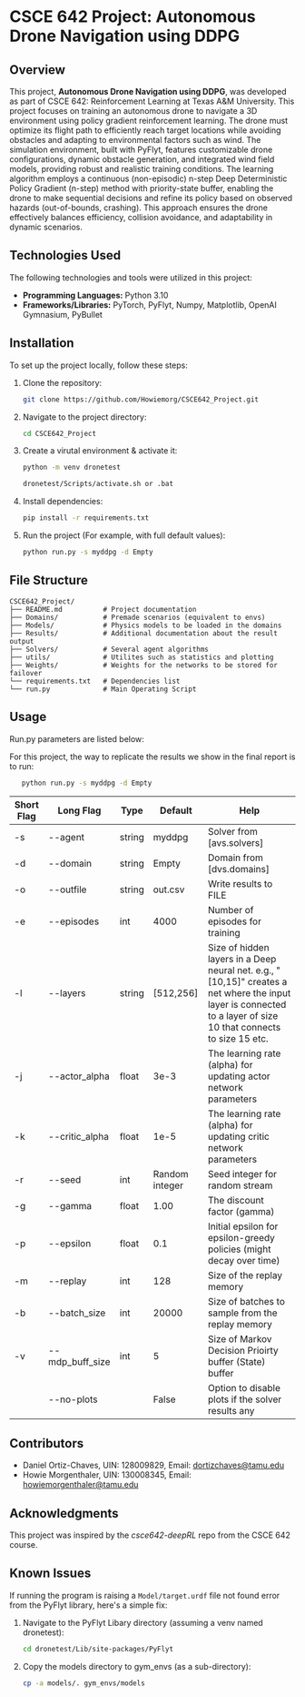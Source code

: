 # CSCE 642 Project: Autonomous Drone Navigation using DDPG

## Overview
This project, **Autonomous Drone Navigation using DDPG**, was developed as part of CSCE 642: Reinforcement Learning at Texas A&M University. This project focuses on training an autonomous drone to navigate a 3D environment using policy gradient reinforcement learning. The drone must optimize its flight path to efficiently reach target locations while avoiding obstacles and adapting to environmental factors such as wind. The simulation environment, built with PyFlyt, features customizable drone configurations, dynamic obstacle generation, and integrated wind field models, providing robust and realistic training conditions. The learning algorithm employs a continuous (non-episodic) n-step Deep Deterministic Policy Gradient (n-step) method with priority-state buffer, enabling the drone to make sequential decisions and refine its policy based on observed hazards (out-of-bounds, crashing). This approach ensures the drone effectively balances efficiency, collision avoidance, and adaptability in dynamic scenarios.

## Technologies Used
The following technologies and tools were utilized in this project:
- **Programming Languages:** Python 3.10
- **Frameworks/Libraries:**  PyTorch, PyFlyt, Numpy, Matplotlib, OpenAI Gymnasium, PyBullet

## Installation
To set up the project locally, follow these steps:

1. Clone the repository:
   ```bash
   git clone https://github.com/Howiemorg/CSCE642_Project.git
   ```
2. Navigate to the project directory:
   ```bash
   cd CSCE642_Project
   ```
3. Create a virutal environment & activate it:
   ```bash
   python -m venv dronetest
   ```
   ```bash
   dronetest/Scripts/activate.sh or .bat
   ```
4. Install dependencies:
   ```bash
   pip install -r requirements.txt
   ```
5. Run the project (For example, with full default values):
   ```bash
   python run.py -s myddpg -d Empty
   ```

## File Structure
```
CSCE642_Project/
├── README.md          # Project documentation
├── Domains/           # Premade scenarios (equivalent to envs)
├── Models/            # Physics models to be loaded in the domains
├── Results/           # Additional documentation about the result output
├── Solvers/           # Several agent algorithms
├── utils/             # Utilites such as statistics and plotting
├── Weights/           # Weights for the networks to be stored for failover
└── requirements.txt   # Dependencies list
└── run.py             # Main Operating Script
```

## Usage

Run.py parameters are listed below:

For this project, the way to replicate the results we show in the final report is to run:

```bash
   python run.py -s myddpg -d Empty
   ```

| Short Flag | Long Flag                  | Type   | Default          | Help                                                                                                                                                            |
|------------|----------------------------|--------|------------------|-----------------------------------------------------------------------------------------------------------------------------------------------------------------|
| -s         | --agent                   | string | myddpg           | Solver from [avs.solvers]                                                                                                                                       |
| -d         | --domain                  | string | Empty            | Domain from [dvs.domains]                                                                                                                                       |
| -o         | --outfile                 | string | out.csv          | Write results to FILE                                                                                                                                           |
| -e         | --episodes                | int    | 4000             | Number of episodes for training                                                                                                                                |
| -l         | --layers                  | string | [512,256]        | Size of hidden layers in a Deep neural net. e.g., "[10,15]" creates a net where the input layer is connected to a layer of size 10 that connects to size 15 etc. |
| -j         | --actor_alpha             | float  | 3e-3             | The learning rate (alpha) for updating actor network parameters                                                                                                |
| -k         | --critic_alpha            | float  | 1e-5             | The learning rate (alpha) for updating critic network parameters                                                                                               |
| -r         | --seed                    | int    | Random integer   | Seed integer for random stream                                                                                                                                 |
| -g         | --gamma                   | float  | 1.00             | The discount factor (gamma)                                                                                                                                    |
| -p         | --epsilon                 | float  | 0.1              | Initial epsilon for epsilon-greedy policies (might decay over time)                                                                                            |
| -m         | --replay                  | int    | 128              | Size of the replay memory                                                                                                                                      |
| -b         | --batch_size              | int    | 20000            | Size of batches to sample from the replay memory                                                                                                               |
| -v         | --mdp_buff_size           | int    | 5                | Size of Markov Decision Prioirty buffer (State) buffer                                                                                                                                             |
|            | --no-plots                |        | False            | Option to disable plots if the solver results any                                                                                                              |


## Contributors
- Daniel Ortiz-Chaves, UIN: 128009829, Email: dortizchaves@tamu.edu
- Howie Morgenthaler, UIN: 130008345, Email: howiemorgenthaler@tamu.edu

## Acknowledgments
This project was inspired by the *csce642-deepRL* repo from the CSCE 642 course. 

## Known Issues

If running the program is raising a `Model/target.urdf` file not found error from the PyFlyt library, here's a simple fix:

1. Navigate to the PyFlyt Libary directory (assuming a venv named dronetest):
   ```bash
   cd dronetest/Lib/site-packages/PyFlyt
   ```
2. Copy the models directory to gym_envs (as a sub-directory):
   ```bash
   cp -a models/. gym_envs/models
   ```


